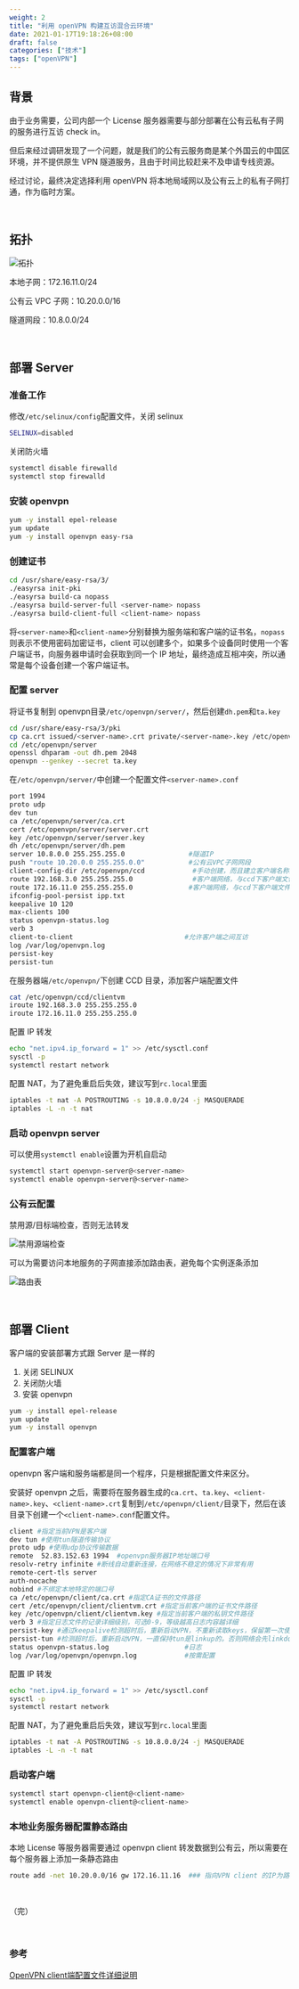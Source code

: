 ```yaml
---
weight: 2
title: "利用 openVPN 构建互访混合云环境"
date: 2021-01-17T19:18:26+08:00
draft: false
categories: ["技术"]
tags: ["openVPN"]
---
```


## 背景

由于业务需要，公司内部一个 License 服务器需要与部分部署在公有云私有子网的服务进行互访 check in。

<!--more-->

但后来经过调研发现了一个问题，就是我们的公有云服务商是某个外国云的中国区环境，并不提供原生 VPN 隧道服务，且由于时间比较赶来不及申请专线资源。

经过讨论，最终决定选择利用 openVPN 将本地局域网以及公有云上的私有子网打通，作为临时方案。

&nbsp;

## 拓扑

![拓扑](https://wumanhoblogimg.obs.cn-south-1.myhuaweicloud.com/images/openvpn/openvpn.png)

本地子网：172.16.11.0/24

公有云 VPC 子网：10.20.0.0/16

隧道网段：10.8.0.0/24

&nbsp;

## 部署 Server

### 准备工作

修改`/etc/selinux/config`配置文件，关闭 selinux

```bash
SELINUX=disabled
```

关闭防火墙

```bash
systemctl disable firewalld
systemctl stop firewalld
```

### 安装 openvpn

```bash
yum -y install epel-release
yum update
yum -y install openvpn easy-rsa
```

### 创建证书

```bash
cd /usr/share/easy-rsa/3/
./easyrsa init-pki
./easyrsa build-ca nopass
./easyrsa build-server-full <server-name> nopass
./easyrsa build-client-full <client-name> nopass
```

将`<server-name>`和`<client-name>`分别替换为服务端和客户端的证书名，`nopass`则表示不使用密码加密证书，client 可以创建多个，如果多个设备同时使用一个客户端证书，向服务器申请时会获取到同一个 IP 地址，最终造成互相冲突，所以通常是每个设备创建一个客户端证书。

### 配置 server

将证书复制到 openvpn目录`/etc/openvpn/server/`，然后创建`dh.pem`和`ta.key`

```bash
cd /usr/share/easy-rsa/3/pki
cp ca.crt issued/<server-name>.crt private/<server-name>.key /etc/openvpn/server/
cd /etc/openvpn/server
openssl dhparam -out dh.pem 2048
openvpn --genkey --secret ta.key
```

在`/etc/openvpn/server/`中创建一个配置文件`<server-name>.conf`

```bash
port 1994
proto udp                                    
dev tun
ca /etc/openvpn/server/ca.crt
cert /etc/openvpn/server/server.crt
key /etc/openvpn/server/server.key
dh /etc/openvpn/server/dh.pem
server 10.8.0.0 255.255.255.0                #隧道IP
push "route 10.20.0.0 255.255.0.0"           #公有云VPC子网网段
client-config-dir /etc/openvpn/ccd            #手动创建，而且建立客户端名称文件
route 192.168.3.0 255.255.255.0               #客户端网络，与ccd下客户端文件对应
route 172.16.11.0 255.255.255.0              #客户端网络，与ccd下客户端文件对应
ifconfig-pool-persist ipp.txt
keepalive 10 120
max-clients 100
status openvpn-status.log
verb 3
client-to-client                            #允许客户端之间互访
log /var/log/openvpn.log
persist-key
persist-tun
```

在服务器端`/etc/openvpn/`下创建 CCD 目录，添加客户端配置文件

```bash
cat /etc/openvpn/ccd/clientvm
iroute 192.168.3.0 255.255.255.0
iroute 172.16.11.0 255.255.255.0
```

配置 IP 转发

```bash
echo "net.ipv4.ip_forward = 1" >> /etc/sysctl.conf
sysctl -p
systemctl restart network
```

配置 NAT，为了避免重启后失效，建议写到`rc.local`里面

```bash
iptables -t nat -A POSTROUTING -s 10.8.0.0/24 -j MASQUERADE
iptables -L -n -t nat
```

### 启动 openvpn server

可以使用`systemctl enable`设置为开机自启动

```bash
systemctl start openvpn-server@<server-name>
systemctl enable openvpn-server@<server-name>
```

### 公有云配置

禁用源/目标端检查，否则无法转发

![禁用源端检查](https://wumanhoblogimg.obs.cn-south-1.myhuaweicloud.com/images/openvpn/yuanduanjiancha.png)

可以为需要访问本地服务的子网直接添加路由表，避免每个实例逐条添加

![路由表](https://wumanhoblogimg.obs.cn-south-1.myhuaweicloud.com/images/openvpn/routingtable.png)

&nbsp;

## 部署 Client

客户端的安装部署方式跟 Server 是一样的

1. 关闭 SELINUX
2. 关闭防火墙
3. 安装 openvpn

```bash
yum -y install epel-release
yum update
yum -y install openvpn
```

### 配置客户端

openvpn 客户端和服务端都是同一个程序，只是根据配置文件来区分。

安装好 openvpn 之后，需要将在服务器生成的`ca.crt`、`ta.key`、`<client-name>.key`、`<client-name>.crt`复制到`/etc/openvpn/client/`目录下，然后在该目录下创建一个`<client-name>.conf`配置文件。

```bash
client #指定当前VPN是客户端
dev tun #使用tun隧道传输协议
proto udp #使用udp协议传输数据
remote  52.83.152.63 1994  #openvpn服务器IP地址端口号
resolv-retry infinite #断线自动重新连接，在网络不稳定的情况下非常有用
remote-cert-tls server
auth-nocache 
nobind #不绑定本地特定的端口号
ca /etc/openvpn/client/ca.crt #指定CA证书的文件路径
cert /etc/openvpn/client/clientvm.crt #指定当前客户端的证书文件路径
key /etc/openvpn/client/clientvm.key #指定当前客户端的私钥文件路径
verb 3 #指定日志文件的记录详细级别，可选0-9，等级越高日志内容越详细
persist-key #通过keepalive检测超时后，重新启动VPN，不重新读取keys，保留第一次使用的keys
persist-tun #检测超时后，重新启动VPN，一直保持tun是linkup的。否则网络会先linkdown然后再linkup
status openvpn-status.log    				#日志
log /var/log/openvpn/openvpn.log 			#按需配置
```

配置 IP 转发

```bash
echo "net.ipv4.ip_forward = 1" >> /etc/sysctl.conf
sysctl -p
systemctl restart network
```

配置 NAT，为了避免重启后失效，建议写到`rc.local`里面

```bash
iptables -t nat -A POSTROUTING -s 10.8.0.0/24 -j MASQUERADE
iptables -L -n -t nat
```

### 启动客户端

```bash
systemctl start openvpn-client@<client-name>
systemctl enable openvpn-client@<client-name>
```

### 本地业务服务器配置静态路由

本地 License 等服务器需要通过 openvpn client 转发数据到公有云，所以需要在每个服务器上添加一条静态路由

```bash
route add -net 10.20.0.0/16 gw 172.16.11.16  ### 指向VPN client 的IP为路由
```

&nbsp;

（完）

&nbsp;

### 参考

[OpenVPN client端配置文件详细说明](https://www.xiexianbin.cn/linux/vpn/2016-10-28-openvpn-client-config/index.html)



